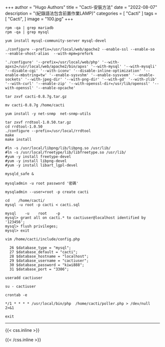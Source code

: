 +++
author = "Hugo Authors"
title = "Cacti-安裝方法"
date = "2022-08-07"
description = "(紀錄語法包含前置作業LAMP)"
categories = [
    "Cacti"
]
tags = [
    "Cacti",
]
image = "100.jpg"
+++


    rpm -qa | grep mariadb
    rpm -qa | grep mysql
 
    yum install mysql-community-server mysql-devel
    
    ./configure --prefix=/usr/local/web/apache2 --enable-ssl --enable-so  --enable-vhost-alias  --with-mpm=prefork
    
    './configure' '--prefix=/usr/local/web/php' '--with-apxs2=/usr/local/web/apache2/bin/apxs' '--with-mysql' '--with-mysqli' '--disable-cgi' '--with-iconv' '--disable-inline-optimization' '--enable-mbstring=tw' '--enable-sysvshm' '--enable-sysvsem' '--enable-sockets' '--with-jpeg-dir' '--with-png-dir' '--with-gd' '--with-zlib' '--with-curl' '--enable-zip' '--with-openssl-dir=/usr/lib/openssl' '--with-openssl' '--enable-opcache'
    
    tar zxvf cacti-0.8.7g.tar.gz
    
    mv cacti-0.8.7g /home/cacti
    
    yum install -y net-snmp  net-snmp-utils
    
    tar zxvf rrdtool-1.0.50.tar.gz
    cd rrdtool-1.0.50
    ./configure --prefix=/usr/local/rrdtool 
    make
    make install
    
    #ln -s /usr/local/libpng/lib/libpng.so /usr/lib/ 
    #ln -s /usr/local/freetype/lib/libfreetype.so /usr/lib/
    #yum -y install freetype-devel
    #yum -y install libpng-devel
    #yum -y install libart_lgpl-devel
    
    mysqld_safe &
 
    mysqladmin -u root password '密碼' 
    
    mysqladmin --user=root -p create cacti
    
    cd    /home/cacti/ 
    mysql -u root -p cacti < cacti.sql 
    
    mysql    -u    root    -p 
    mysql> grant all on cacti.* to cactiuser@localhost identified by '123456'; 
    mysql> flush privileges; 
    mysql> exit 
    
    vim /home/cacti/include/config.php 
    
      26 $database_type = "mysql"; 
      27 $database_default = "cacti"; 
      28 $database_hostname = "localhost"; 
      29 $database_username = "cactiuser"; 
      30 $database_password = "kiwi888"; 
      31 $database_port = "3306";
      
    useradd cactiuser
    
    su - cactiuser
    
    crontab -e

    */1 * * * * /usr/local/bin/php  /home/cacti/poller.php > /dev/null 2>&1
    
    exit


***

{{< css.inline >}}
<style>
.emojify {
	font-family: Apple Color Emoji, Segoe UI Emoji, NotoColorEmoji, Segoe UI Symbol, Android Emoji, EmojiSymbols;
	font-size: 2rem;
	vertical-align: middle;
}
@media screen and (max-width:650px) {
  .nowrap {
    display: block;
    margin: 25px 0;
  }
}
</style>
{{< /css.inline >}}
